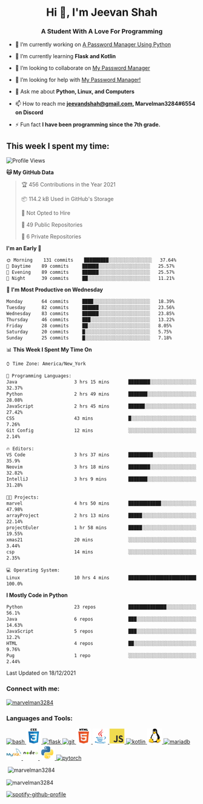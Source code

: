 <h1 align="center">Hi 👋, I'm Jeevan Shah</h1>
<h3 align="center">A Student With A Love For Programming</h3>

- 🔭 I’m currently working on [A Password Manager Using Python](https://github.com/marvelman3284/Python-Password-Manager)

- 🌱 I’m currently learning **Flask and Kotlin**

- 👯 I’m looking to collaborate on [My Password Manager](https://github.com/marvelman3284/Python-Password-Manager)

- 🤝 I’m looking for help with [My Password Manager!](https://github.com/marvelman3284/Python-Password-Manager)

- 💬 Ask me about **Python, Linux, and Computers**

- 📫 How to reach me **jeevandshah@gmail.com, Marvelman3284#6554 on Discord**

- ⚡ Fun fact **I have been programming since the 7th grade.**

## This week I spent my time:

<!--START_SECTION:waka-->
![Profile Views](http://img.shields.io/badge/Profile%20Views-0-blue)

**🐱 My GitHub Data** 

> 🏆 456 Contributions in the Year 2021
 > 
> 📦 114.2 kB Used in GitHub's Storage 
 > 
> 🚫 Not Opted to Hire
 > 
> 📜 49 Public Repositories 
 > 
> 🔑 6 Private Repositories  
 > 
**I'm an Early 🐤** 

```text
🌞 Morning    131 commits    █████████░░░░░░░░░░░░░░░░   37.64% 
🌆 Daytime    89 commits     ██████░░░░░░░░░░░░░░░░░░░   25.57% 
🌃 Evening    89 commits     ██████░░░░░░░░░░░░░░░░░░░   25.57% 
🌙 Night      39 commits     ██░░░░░░░░░░░░░░░░░░░░░░░   11.21%

```
📅 **I'm Most Productive on Wednesday** 

```text
Monday       64 commits     ████░░░░░░░░░░░░░░░░░░░░░   18.39% 
Tuesday      82 commits     ██████░░░░░░░░░░░░░░░░░░░   23.56% 
Wednesday    83 commits     ██████░░░░░░░░░░░░░░░░░░░   23.85% 
Thursday     46 commits     ███░░░░░░░░░░░░░░░░░░░░░░   13.22% 
Friday       28 commits     ██░░░░░░░░░░░░░░░░░░░░░░░   8.05% 
Saturday     20 commits     █░░░░░░░░░░░░░░░░░░░░░░░░   5.75% 
Sunday       25 commits     █░░░░░░░░░░░░░░░░░░░░░░░░   7.18%

```


📊 **This Week I Spent My Time On** 

```text
⌚︎ Time Zone: America/New_York

💬 Programming Languages: 
Java                     3 hrs 15 mins       ████████░░░░░░░░░░░░░░░░░   32.37% 
Python                   2 hrs 49 mins       ███████░░░░░░░░░░░░░░░░░░   28.08% 
JavaScript               2 hrs 45 mins       ██████░░░░░░░░░░░░░░░░░░░   27.42% 
CSS                      43 mins             █░░░░░░░░░░░░░░░░░░░░░░░░   7.26% 
Git Config               12 mins             ░░░░░░░░░░░░░░░░░░░░░░░░░   2.14%

🔥 Editors: 
VS Code                  3 hrs 37 mins       █████████░░░░░░░░░░░░░░░░   35.9% 
Neovim                   3 hrs 18 mins       ████████░░░░░░░░░░░░░░░░░   32.82% 
IntelliJ                 3 hrs 9 mins        ███████░░░░░░░░░░░░░░░░░░   31.28%

🐱‍💻 Projects: 
marvel                   4 hrs 50 mins       ████████████░░░░░░░░░░░░░   47.98% 
arrayProject             2 hrs 13 mins       █████░░░░░░░░░░░░░░░░░░░░   22.14% 
projectEuler             1 hr 58 mins        █████░░░░░░░░░░░░░░░░░░░░   19.55% 
xmas21                   20 mins             ░░░░░░░░░░░░░░░░░░░░░░░░░   3.44% 
csp                      14 mins             ░░░░░░░░░░░░░░░░░░░░░░░░░   2.35%

💻 Operating System: 
Linux                    10 hrs 4 mins       █████████████████████████   100.0%

```

**I Mostly Code in Python** 

```text
Python                   23 repos            ██████████████░░░░░░░░░░░   56.1% 
Java                     6 repos             ███░░░░░░░░░░░░░░░░░░░░░░   14.63% 
JavaScript               5 repos             ███░░░░░░░░░░░░░░░░░░░░░░   12.2% 
HTML                     4 repos             ██░░░░░░░░░░░░░░░░░░░░░░░   9.76% 
Pug                      1 repo              ░░░░░░░░░░░░░░░░░░░░░░░░░   2.44%

```



 Last Updated on 18/12/2021
<!--END_SECTION:waka-->

<h3 align="left">Connect with me:</h3>
<p align="left">
<a href="https://twitter.com/marvelman3284" target="blank"><img align="center" src="https://cdn.jsdelivr.net/npm/simple-icons@3.0.1/icons/twitter.svg" alt="marvelman3284" height="30" width="40" /></a>
</p>

<h3 align="left">Languages and Tools:</h3>
<p align="left"> <a href="https://www.gnu.org/software/bash/" target="_blank"> <img src="https://www.vectorlogo.zone/logos/gnu_bash/gnu_bash-icon.svg" alt="bash" width="40" height="40"/> </a> <a href="https://www.w3schools.com/css/" target="_blank"> <img src="https://raw.githubusercontent.com/devicons/devicon/master/icons/css3/css3-original-wordmark.svg" alt="css3" width="40" height="40"/> </a> <a href="https://flask.palletsprojects.com/" target="_blank"> <img src="https://www.vectorlogo.zone/logos/pocoo_flask/pocoo_flask-icon.svg" alt="flask" width="40" height="40"/> </a> <a href="https://git-scm.com/" target="_blank"> <img src="https://www.vectorlogo.zone/logos/git-scm/git-scm-icon.svg" alt="git" width="40" height="40"/> </a> <a href="https://www.w3.org/html/" target="_blank"> <img src="https://raw.githubusercontent.com/devicons/devicon/master/icons/html5/html5-original-wordmark.svg" alt="html5" width="40" height="40"/> </a> <a href="https://www.java.com" target="_blank"> <img src="https://raw.githubusercontent.com/devicons/devicon/master/icons/java/java-original.svg" alt="java" width="40" height="40"/> </a> <a href="https://developer.mozilla.org/en-US/docs/Web/JavaScript" target="_blank"> <img src="https://raw.githubusercontent.com/devicons/devicon/master/icons/javascript/javascript-original.svg" alt="javascript" width="40" height="40"/> </a> <a href="https://kotlinlang.org" target="_blank"> <img src="https://www.vectorlogo.zone/logos/kotlinlang/kotlinlang-icon.svg" alt="kotlin" width="40" height="40"/> </a> <a href="https://www.linux.org/" target="_blank"> <img src="https://raw.githubusercontent.com/devicons/devicon/master/icons/linux/linux-original.svg" alt="linux" width="40" height="40"/> </a> <a href="https://mariadb.org/" target="_blank"> <img src="https://www.vectorlogo.zone/logos/mariadb/mariadb-icon.svg" alt="mariadb" width="40" height="40"/> </a> <a href="https://www.mysql.com/" target="_blank"> <img src="https://raw.githubusercontent.com/devicons/devicon/master/icons/mysql/mysql-original-wordmark.svg" alt="mysql" width="40" height="40"/> </a> <a href="https://nodejs.org" target="_blank"> <img src="https://raw.githubusercontent.com/devicons/devicon/master/icons/nodejs/nodejs-original-wordmark.svg" alt="nodejs" width="40" height="40"/> </a> <a href="https://www.python.org" target="_blank"> <img src="https://raw.githubusercontent.com/devicons/devicon/master/icons/python/python-original.svg" alt="python" width="40" height="40"/> </a> <a href="https://pytorch.org/" target="_blank"> <img src="https://www.vectorlogo.zone/logos/pytorch/pytorch-icon.svg" alt="pytorch" width="40" height="40"/> </a> </p>


<p>&nbsp;<img align="center" src="https://github-readme-stats.vercel.app/api?username=marvelman3284&show_icons=true&locale=en&theme=blue-green" alt="marvelman3284" /></p>

<p><img align="center" src="https://github-readme-streak-stats.herokuapp.com/?user=marvelman3284&theme=blue-green" alt="marvelman3284" /></p>


[![spotify-github-profile](https://spotify-github-profile.vercel.app/api/view?uid=lp0lvf5zzesrwq2hdzmfnkjsq&cover_image=true&theme=default)](https://github.com/kittinan/spotify-github-profile)
